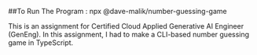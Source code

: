 ##To Run The Program :  npx @dave-malik/number-guessing-game

This is an assignment for Certified Cloud Applied Generative AI Engineer (GenEng). In this assignment, I had to make a CLI-based number guessing game in TypeScript.

